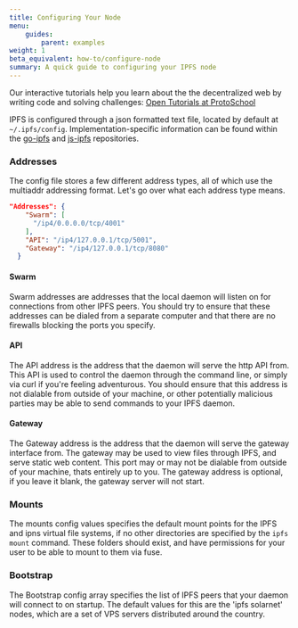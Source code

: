 ```yaml
---
title: Configuring Your Node
menu:
    guides:
        parent: examples
weight: 1
beta_equivalent: how-to/configure-node
summary: A quick guide to configuring your IPFS node
---
```


<div class="alert alert-info">
Our interactive tutorials help you learn about the the decentralized web by writing code and solving challenges:
<a class="button button-primary" href="https://proto.school/#/tutorials" role="button" target="_blank">Open Tutorials at ProtoSchool</a> &nbsp;<i class="fa fa-external-link-square-alt"></i>
</div>

IPFS is configured through a json formatted text file, located by default at
`~/.ipfs/config`. Implementation-specific information can be found within the [go-ipfs](https://github.com/ipfs/go-ipfs/blob/master/docs/config.md) and [js-ipfs](https://github.com/ipfs/js-ipfs/blob/master/docs/config.md) repositories.

### Addresses

The config file stores a few different address types, all of which use the
multiaddr addressing format. Let's go over what each address type means.

```json
"Addresses": {
    "Swarm": [
      "/ip4/0.0.0.0/tcp/4001"
    ],
    "API": "/ip4/127.0.0.1/tcp/5001",
    "Gateway": "/ip4/127.0.0.1/tcp/8080"
  }
```

#### Swarm

Swarm addresses are addresses that the local daemon will listen on for
connections from other IPFS peers. You should try to ensure that these
addresses can be dialed from a separate computer and that there are no
firewalls blocking the ports you specify.

#### API

The API address is the address that the daemon will serve the http API from.
This API is used to control the daemon through the command line, or simply
via curl if you're feeling adventurous. You should ensure that this address
is not dialable from outside of your machine, or other potentially malicious
parties may be able to send commands to your IPFS daemon.

#### Gateway

The Gateway address is the address that the daemon will serve the gateway
interface from. The gateway may be used to view files through IPFS, and serve
static web content. This port may or may not be dialable from outside of your
machine, thats entirely up to you. The gateway address is optional, if you
leave it blank, the gateway server will not start.

### Mounts

The mounts config values specifies the default mount points for the IPFS and
ipns virtual file systems, if no other directories are specified by the
`ipfs mount` command. These folders should exist, and have permissions for your
user to be able to mount to them via fuse.

### Bootstrap

The Bootstrap config array specifies the list of IPFS peers that your daemon
will connect to on startup. The default values for this are the 'ipfs solarnet'
nodes, which are a set of VPS servers distributed around the country.
